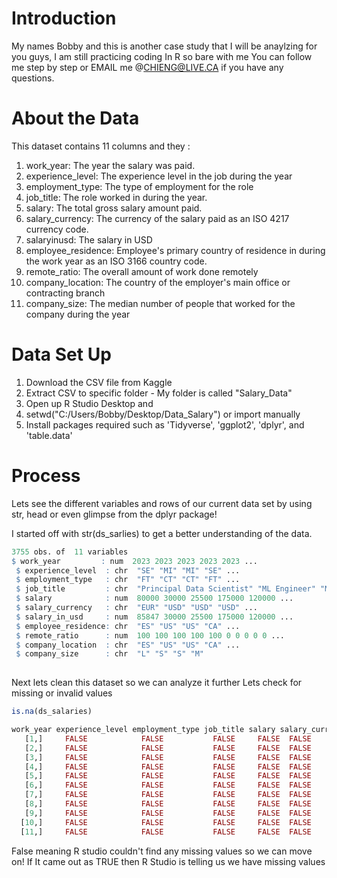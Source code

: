 # Introduction
My names Bobby and this is another case study that I will be anaylzing for you guys, I am still practicing coding In R so bare with me
You can follow me step by step or EMAIL me @CHIENG@LIVE.CA if you have any questions.

# About the Data 
This dataset contains 11 columns and they :

1)  work_year: The year the salary was paid.
2)  experience_level: The experience level in the job during the year
3)  employment_type: The type of employment for the role
4)  job_title: The role worked in during the year.
5)  salary: The total gross salary amount paid.
6)   salary_currency: The currency of the salary paid as an ISO 4217 currency code.
7)  salaryinusd: The salary in USD
8)  employee_residence: Employee's primary country of residence in during the work year as an ISO 3166 country code.
9) remote_ratio: The overall amount of work done remotely
10) company_location: The country of the employer's main office or contracting branch
11) company_size: The median number of people that worked for the company during the year

#  Data Set Up
1. Download the CSV file from Kaggle
2. Extract CSV to specific folder - My folder is called "Salary_Data"
3. Open up R Studio Desktop and 
4. setwd("C:/Users/Bobby/Desktop/Data_Salary") or import manually
5. Install packages required such as 'Tidyverse', 'ggplot2', 'dplyr', and 'table.data'



# Process

Lets see the different variables and rows of our current data set by using str, head or even glimpse from the dplyr package!

I started off with  str(ds_sarlies) to get a better understanding of the data.
```r
3755 obs. of  11 variables
$ work_year         : num  2023 2023 2023 2023 2023 ...
 $ experience_level  : chr  "SE" "MI" "MI" "SE" ...
 $ employment_type   : chr  "FT" "CT" "CT" "FT" ...
 $ job_title         : chr  "Principal Data Scientist" "ML Engineer" "ML Engineer" "Data Scientist" ...
 $ salary            : num  80000 30000 25500 175000 120000 ...
 $ salary_currency   : chr  "EUR" "USD" "USD" "USD" ...
 $ salary_in_usd     : num  85847 30000 25500 175000 120000 ...
 $ employee_residence: chr  "ES" "US" "US" "CA" ...
 $ remote_ratio      : num  100 100 100 100 100 0 0 0 0 0 ...
 $ company_location  : chr  "ES" "US" "US" "CA" ...
 $ company_size      : chr  "L" "S" "S" "M"
 
```

Next lets clean this dataset so we can analyze it further
Lets check for missing or invalid values
```R
is.na(ds_salaries)

work_year experience_level employment_type job_title salary salary_currency salary_in_usd employee_residence
   [1,]     FALSE            FALSE           FALSE     FALSE  FALSE           FALSE         FALSE              FALSE
   [2,]     FALSE            FALSE           FALSE     FALSE  FALSE           FALSE         FALSE              FALSE
   [3,]     FALSE            FALSE           FALSE     FALSE  FALSE           FALSE         FALSE              FALSE
   [4,]     FALSE            FALSE           FALSE     FALSE  FALSE           FALSE         FALSE              FALSE
   [5,]     FALSE            FALSE           FALSE     FALSE  FALSE           FALSE         FALSE              FALSE
   [6,]     FALSE            FALSE           FALSE     FALSE  FALSE           FALSE         FALSE              FALSE
   [7,]     FALSE            FALSE           FALSE     FALSE  FALSE           FALSE         FALSE              FALSE
   [8,]     FALSE            FALSE           FALSE     FALSE  FALSE           FALSE         FALSE              FALSE
   [9,]     FALSE            FALSE           FALSE     FALSE  FALSE           FALSE         FALSE              FALSE
  [10,]     FALSE            FALSE           FALSE     FALSE  FALSE           FALSE         FALSE              FALSE
  [11,]     FALSE            FALSE           FALSE     FALSE  FALSE           FALSE         FALSE              FALSE
  ```
  False meaning R studio couldn't find any missing values so we can move on! If It came out as TRUE then R Studio is telling us we have missing values
  
  

